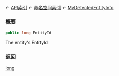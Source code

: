 ← [API索引](Api-Index) ← [命名空间索引](Namespace-Index) ← [MyDetectedEntityInfo](Sandbox.ModAPI.Ingame.MyDetectedEntityInfo)

### 概要

```csharp
public long EntityId
```

The entity's EntityId

### 返回

[long](https://docs.microsoft.com/en-us/dotnet/api/System.Int64?view=netframework-4.6)

